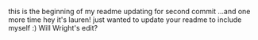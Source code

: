 this is the beginning of my readme
updating for second commit
...and one more time
hey it's lauren! just wanted to update your readme to include myself :)
Will Wright's edit?

